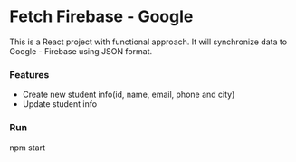 # Fetch Firebase - Google
This is a React project with functional approach. It will synchronize data to Google - Firebase using JSON format.

### Features
- Create new student info(id, name, email, phone and city)
- Update student info

### Run
npm start
